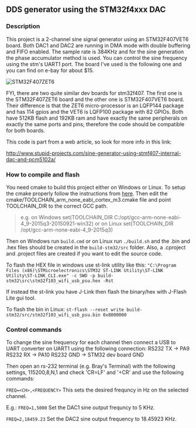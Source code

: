 DDS generator using the STM32f4xxx DAC
---

### Description

This project is a 2-channel sine signal generator using an STM32F407VET6 board. Both DAC1 and DAC2 are running in DMA mode with double buffering and FIFO enabled. The sample rate is 384KHz and for the sine generation the phase accumulator method is used. You can control the sine frequency using the stm's UART1 port. The board I've used is the following one and you can find on e-bay for about $15.

![STM32F407ZET6](http://www.stupid-projects.com/wp-content/uploads/2017/05/stm32f407vet6_.jpg)

FYI, there are two quite similar dev boards for stm32f407. The first one is the STM32F407ZET6 board and the other one is STM32F407VET6 board. Their difference is that the ZET6 micro-processor is an LQFP144 package and has 114 gpios and the VET6 is LQFP100 package with 82 GPIOs. Both have 512KB flash and 192KB ram and have exactly the same peripherals on exactly the same ports and pins; therefore the code should be compatible for both boards.

This code is part from a web article, so look for more info in this link:

http://www.stupid-projects.com/sine-generator-using-stmf407-internal-dac-and-pcm5102a/

### How to compile and flash
You need cmake to build this project either on Windows or Linux. To setup the cmake properly follow the instructions from [here](https://github.com/dimtass/cmake_toolchains/blob/master/README.md). Then edit the cmake/TOOLCHAIN_arm_none_eabi_cortex_m3.cmake file and point TOOLCHAIN_DIR to the correct GCC path.
> e.g. on Windows
> set(TOOLCHAIN_DIR C:/opt/gcc-arm-none-eabi-4_9-2015q3-20150921-win32)
> or on Linux
> set(TOOLCHAIN_DIR /opt/gcc-arm-none-eabi-4_9-2015q3)

Then on Windows run ```build.cmd``` or on Linux run ```./build.sh``` and the .bin and .hex files should be created in the ```build-stm32/src``` folder. Also, a .cproject and .project files are created if you want to edit the source code.

To flash the HEX file in windows use st-link utility like this:
```"C:\Program Files (x86)\STMicroelectronics\STM32 ST-LINK Utility\ST-LINK Utility\ST-LINK_CLI.exe" -c SWD -p build-stm32\src\stm32f103_wifi_usb_psu.hex -Rst```

If instead the st-link you have J-Link then flash the binary/hex with J-Flash Lite gui tool.

To flash the bin in Linux:
```st-flash --reset write build-stm32/src/stm32f103_wifi_usb_psu.bin 0x8000000```

### Control commands
To change the sine frequency for each channel then connect a USB to UART converter on UART1 using the following connection:
RS232 TX -> PA9
RS232 RX -> PA10
RS232 GND -> STM32 dev board GND

Then open an rs-232 terminal (e.g. Bray's Terminal) with the following settings, 115200,8,N,1 and check 'CR=LF' and '+CR' and use the following commands:

```FREQ=<CH>,<FREQUENCY>```
    This sets the desired frequncy in Hz on the selected channel.

E.g.:
```FREQ=1,5000```
    Set the DAC1 sine output frequncy to 5 KHz.

```FREQ=2,18459.23```
    Set the DAC2 sine output frequency to 18.45923 KHz.
